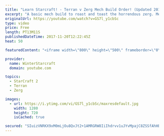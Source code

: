 ```yaml
---
title: "Learn Starcraft! - Terran v Zerg Mech Build Order! (Updated 2018)"
excerpt: "A basic mech build to roast and toast the horrendous zerg. Meant for lower level players looking for some direction! -- Watch live at https://www.twitch.tv/wintergaming"
originalUrl: https://youtube.com/watch?v=GS7l_y1cbSc
type: video
price: Free
length: PT13M11S
publishedDateTime: 2017-11-20T12:22:45Z
heat: 50

featuredContent: "<iframe width=\"800\" height=\"500\" frameborder=\"0\" src=\"https://www.youtube.com/embed/GS7l_y1cbSc\" allow=\"accelerometer; autoplay; encrypted-media; gyroscope; picture-in-picture\" allowfullscreen></iframe>"

provider:
  name: WinterStarcraft
  domain: youtube.com

topics:
  - StarCraft 2
  - Terran
  - Zerg

images:
  - url: https://i.ytimg.com/vi/GS7l_y1cbSc/maxresdefault.jpg
    width: 1280
    height: 720
    isCached: true

secured: "SIuizVNRKX9xM0mLjOu8QvJt2+1AMRGRW8IiIhdrvv1uJYvMpajC8ZSSfAhHBlV+x49wvk2XJUf9q5zMcdSIGSHHGEakxIxsLc8vvLcheQg/ova6l7amFupV/gJ4aatE1aBXm2xxYNgupzf64A3EXEcTzsvVU/jc2XxlNksmoPY9sYPmAAMrNRk4X8z7rvFuVcSLiYZOZQtRB2HebG5NNKH0jxqvu6u4vu0KN24CDAlvIYsowvp0YnCvlz5qswtju9gfxt+DQCeU/2/FyafjE/b9Zfy36j9SWuOfVSggF5dg+GoYc3w87/cNU2TDW9fN7DR6VjLE2A8ui8OB3dYZRJLu9XR0lw3i8FuXF/qF6OEVEEx2ZzVXIyUYRfozJ5XS6jVE+fwYwc1aG27c/R7DNyXgALfVVAjqfntH5K5gWgA=;PEFR5PzzNv6s9Qru3s0vMA=="
---
```


